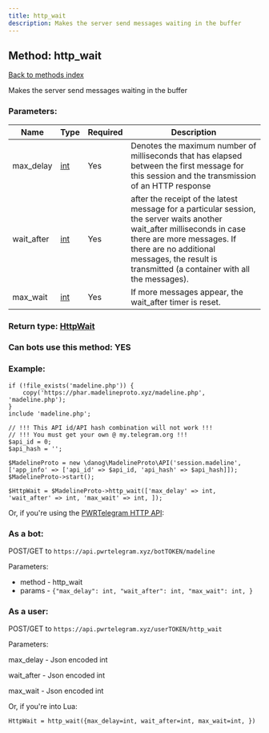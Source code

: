 ```yaml
---
title: http_wait
description: Makes the server send messages waiting in the buffer
---
```

## Method: http\_wait  
[Back to methods index](index.md)


Makes the server send messages waiting in the buffer

### Parameters:

| Name     |    Type       | Required | Description |
|----------|---------------|----------|-------------|
|max\_delay|[int](../types/int.md) | Yes|Denotes the maximum number of milliseconds that has elapsed between the first message for this session and the transmission of an HTTP response|
|wait\_after|[int](../types/int.md) | Yes|after the receipt of the latest message for a particular session, the server waits another wait_after milliseconds in case there are more messages. If there are no additional messages, the result is transmitted (a container with all the messages).|
|max\_wait|[int](../types/int.md) | Yes|If more messages appear, the wait_after timer is reset.|


### Return type: [HttpWait](../types/HttpWait.md)

### Can bots use this method: **YES**


### Example:


```
if (!file_exists('madeline.php')) {
    copy('https://phar.madelineproto.xyz/madeline.php', 'madeline.php');
}
include 'madeline.php';

// !!! This API id/API hash combination will not work !!!
// !!! You must get your own @ my.telegram.org !!!
$api_id = 0;
$api_hash = '';

$MadelineProto = new \danog\MadelineProto\API('session.madeline', ['app_info' => ['api_id' => $api_id, 'api_hash' => $api_hash]]);
$MadelineProto->start();

$HttpWait = $MadelineProto->http_wait(['max_delay' => int, 'wait_after' => int, 'max_wait' => int, ]);
```

Or, if you're using the [PWRTelegram HTTP API](https://pwrtelegram.xyz):

### As a bot:

POST/GET to `https://api.pwrtelegram.xyz/botTOKEN/madeline`

Parameters:

* method - http_wait
* params - `{"max_delay": int, "wait_after": int, "max_wait": int, }`



### As a user:

POST/GET to `https://api.pwrtelegram.xyz/userTOKEN/http_wait`

Parameters:

max_delay - Json encoded int

wait_after - Json encoded int

max_wait - Json encoded int




Or, if you're into Lua:

```
HttpWait = http_wait({max_delay=int, wait_after=int, max_wait=int, })
```

